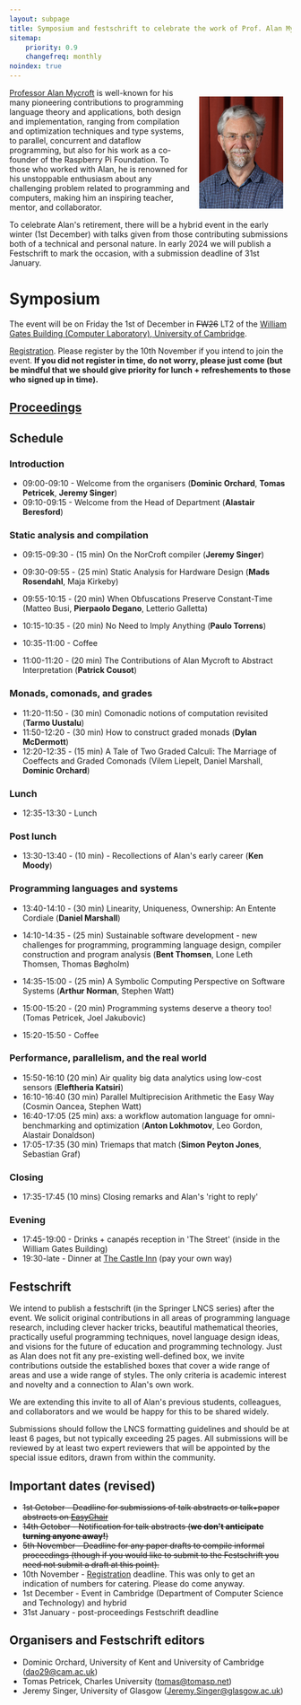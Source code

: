 ```yaml
---
layout: subpage
title: Symposium and festschrift to celebrate the work of Prof. Alan Mycroft
sitemap:
    priority: 0.9
    changefreq: monthly
noindex: true
---
```


<img src="images/am2022.jpg" style="float:right; max-height: 200px; margin: 15px;" />

[Professor Alan Mycroft](https://www.cl.cam.ac.uk/~am21/) is well-known for his many pioneering contributions to programming language theory and applications, both design and implementation, ranging from compilation and optimization techniques and type systems, to parallel, concurrent and dataflow programming, but also for his work as a co-founder of the Raspberry Pi Foundation. To those who worked with Alan, he is renowned for his unstoppable enthusiasm about any challenging problem related to programming and computers, making him an inspiring teacher, mentor, and collaborator.

To celebrate Alan's retirement, there will be a hybrid event in the early winter (1st December) with talks given from those contributing submissions both of a technical and personal nature. In early 2024 we will publish a Festschrift to mark the occasion, with a submission deadline of 31st January.

<!-- More details can be found here: [https://dorchard.github.io/mycroftfest](https://dorchard.github.io/mycroftfest) -->

# Symposium

The event will be on Friday the 1st of December in ~~FW26~~ LT2 of the [William Gates Building (Computer Laboratory), University of Cambridge](https://www.google.com/maps/place/Computer+Laboratory/@52.210891,0.0891517,17z/data=!3m1!4b1!4m6!3m5!1s0x47d8774a3f6e55cd:0xabf8227343e684c7!8m2!3d52.210891!4d0.091732!16zL20vMDJtN2xj?entry=ttu).

[Registration](https://docs.google.com/forms/d/e/1FAIpQLScjsZc8PNVVkdjPHyPiLt4d6l3Yj60oQDbZUCklwhPwub7dTA/viewform). Please register by the 10th November if you intend to join the event. __If you did not register in time, do not worry, please just come (but be mindful that we should give priority for lunch + refreshements to those who signed up in time).__

## [Proceedings](mycroftfest-proceedings.pdf)

## Schedule

### Introduction

* 09:00-09:10 - Welcome from the organisers (__Dominic Orchard__, __Tomas Petricek__, __Jeremy Singer__)
* 09:10-09:15 - Welcome from the Head of Department (__Alastair Beresford__)

### Static analysis and compilation

* 09:15-09:30 - (15 min) On the NorCroft compiler (__Jeremy Singer__)
* 09:30-09:55 - (25 min) Static Analysis for Hardware Design (__Mads Rosendahl__, Maja Kirkeby)
* 09:55-10:15 - (20 min) When Obfuscations Preserve Constant-Time (Matteo Busi, __Pierpaolo Degano__, Letterio Galletta)
* 10:15-10:35 - (20 min) No Need to Imply Anything (__Paulo Torrens__)
* 10:35-11:00 - Coffee

* 11:00-11:20 - (20 min) The Contributions of Alan Mycroft to Abstract Interpretation (__Patrick Cousot__)

### Monads, comonads, and grades

* 11:20-11:50 - (30 min) Comonadic notions of computation revisited (__Tarmo Uustalu__)
* 11:50-12:20 - (30 min) How to construct graded monads (__Dylan McDermott__)
* 12:20-12:35 - (15 min) A Tale of Two Graded Calculi: The Marriage of Coeffects and Graded Comonads (Vilem Liepelt, Daniel Marshall, __Dominic Orchard__)

### Lunch

* 12:35-13:30 - Lunch

### Post lunch 

* 13:30-13:40 - (10 min) - Recollections of Alan's early career (__Ken Moody__)

### Programming languages and systems

* 13:40-14:10 - (30 min) Linearity, Uniqueness, Ownership: An Entente Cordiale (__Daniel Marshall__)
* 14:10-14:35 - (25 min) Sustainable software development - new challenges for programming, programming language design, compiler construction and program analysis (__Bent Thomsen__, Lone Leth Thomsen, Thomas Bøgholm)
* 14:35-15:00 - (25 min) A Symbolic Computing Perspective on Software Systems (__Arthur Norman__, Stephen Watt)
* 15:00-15:20 - (20 min) Programming systems deserve a theory too! (Tomas Petricek, Joel Jakubovic)

* 15:20-15:50 - Coffee

### Performance, parallelism, and the real world

* 15:50-16:10 (20 min) Air quality big data analytics using low-cost sensors (__Eleftheria Katsiri__)
* 16:10-16:40 (30 min) Parallel Multiprecision Arithmetic the Easy Way (Cosmin Oancea, Stephen Watt)
* 16:40-17:05 (25 min) axs: a workflow automation language for omni-benchmarking and optimization (__Anton Lokhmotov__, Leo Gordon, Alastair Donaldson)
* 17:05-17:35 (30 min) Triemaps that match (__Simon Peyton Jones__, Sebastian Graf)

### Closing

* 17:35-17:45 (10 mins) Closing remarks and Alan's 'right to reply'

### Evening

* 17:45-19:00 - Drinks + canapés reception in 'The Street' (inside in the William Gates Building)
* 19:30-late - Dinner at [The Castle Inn](https://www.google.com/maps/search/the+castle+inn+cambridge/@52.2075091,0.1134938,16z/data=!3m1!4b1?entry=ttu) (pay your own way)

## Festschrift


We intend to publish a festschrift (in the Springer LNCS series) after the event.  We solicit original contributions in all areas of programming language research, including clever hacker tricks, beautiful mathematical theories, practically useful programming techniques, novel language design ideas, and visions for the future of education and programming technology. Just as Alan does not fit any pre-existing well-defined box, we invite contributions outside the established boxes that cover a wide range of areas and use a wide range of styles. The only criteria is academic interest and novelty and a connection to Alan's own work. 

<!-- Furthemore, we would also happily receive talk proposals of a more informal nature, for example, to talk about previous collaborations with Alan or early interactions. -->

We are extending this invite to all of Alan's previous students, colleagues, and collaborators and we would be happy for this to be shared widely.

Submissions should follow the LNCS formatting guidelines and should be at least 6 pages, but not typically exceeding 25 pages. All submissions will be reviewed by at least two expert reviewers that will be appointed by the special issue editors, drawn from within the community.

## Important dates (revised)

* ~~1st October - Deadline for submissions of talk abstracts or talk+paper abstracts on [EasyChair](https://easychair.org/conferences/?conf=mycroftfest23)~~
* ~~14th October - Notification for talk abstracts (__we don't anticipate turning anyone away!__)~~
* ~~5th November - Deadline for any paper drafts to compile informal proceedings (though if you would like to submit to the Festschrift you need not submit a draft at this point).~~
* 10th November - [Registration](https://docs.google.com/forms/d/e/1FAIpQLScjsZc8PNVVkdjPHyPiLt4d6l3Yj60oQDbZUCklwhPwub7dTA/viewform) deadline. This was only to get an indication of numbers for catering. Please do come anyway.
* 1st December - Event in Cambridge (Department of Computer Science and Technology) and hybrid
* 31st January - post-proceedings Festschrift deadline

## Organisers and Festschrift editors

- Dominic Orchard, University of Kent and University of Cambridge ([dao29@cam.ac.uk](mailto:dao29@cam.ac.uk))
- Tomas Petricek, Charles University ([tomas@tomasp.net](mailto:tomas@tomasp.net))
- Jeremy Singer, University of Glasgow ([Jeremy.Singer@glasgow.ac.uk](mailto:Jeremy.Singer@glasgow.ac.uk))
